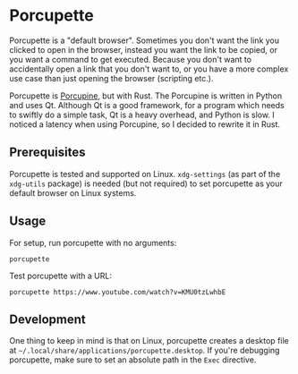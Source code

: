 # Porcupette

Porcupette is a "default browser". Sometimes you don't want the link you clicked to open in the browser, instead you want the link to be copied, or you want a command to get executed. Because you don't want to accidentally open a link that you don't want to, or you have a more complex use case than just opening the browser (scripting etc.).

Porcupette is [Porcupine](https://github.com/micahflee/porcupine), but with Rust. The Porcupine is written in Python and uses Qt. Although Qt is a good framework, for a program which needs to swiftly do a simple task, Qt is a heavy overhead, and Python is slow. I noticed a latency when using Porcupine, so I decided to rewrite it in Rust.

## Prerequisites

Porcupette is tested and supported on Linux. `xdg-settings` (as part of the `xdg-utils` package) is needed (but not required) to set porcupette as your default browser on Linux systems.

## Usage

For setup, run porcupette with no arguments:

```
porcupette
```

Test porcupette with a URL:

```
porcupette https://www.youtube.com/watch?v=KMU0tzLwhbE
```

## Development

One thing to keep in mind is that on Linux, porcupette creates a desktop file at `~/.local/share/applications/porcupette.desktop`. If you're debugging porcupette, make sure to set an absolute path in the `Exec` directive.
